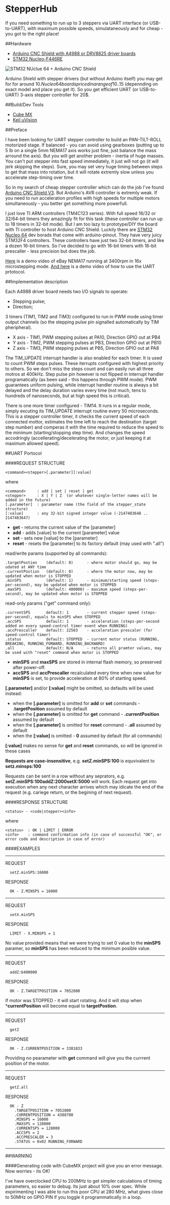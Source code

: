 # StepperHub


If you need something to run up to 3 steppers via UART interface (or USB-to-UART), with maximum possible speeds, simulataneously and for cheap - you got to the right place!

##Hardware

  - [Arduino CNC Shield with A4988 or DRV8825 driver boards](http://www.ebay.com/itm/CNC-kit-2-1X-Shield-4X-A4988-Drivers-for-Arduino-UNO-R3-ATmega328P-CH340G-/201552649446?hash=item2eed795ce6:g:E~UAAOSwGYVW~XXA)
  - [STM32 Nucleo-F446RE](http://www.digikey.com/product-detail/en/stmicroelectronics/NUCLEO-F446RE/497-15882-ND/5347712)

![STM32 NUclue 64 + Arduino CNC Shield](stepperHub.jpg)

Arduino Shield with stepper drivers (but without Arduino itself) you may get for for around 10$.
Nucleo 64 boards priced in a range of 10..15$ (depennding on exact model and place you get it).
So you get efficient UART (or USB-to-UART) 3-axis stepper controller for 20$. 
  
##Build/Dev Tools

  - [Cube MX](http://www.st.com/stm32cube)
  - [Keil uVision](http://www.keil.com/uvision/)

##Preface

I have been looking for UART stepper controller to build an PAN-TILT-ROLL motorized stage. 
If balanced - you can avoid using gearboxes (putting up to 5 lb on a single 5mm NEMA17 axis works just fine, just balance the mass arround the axis). But you will get another problem - inertia of huge masses. You can't put stepper into fast speed immediately, it just will not go (it will jerk skipping the steps). Sure, you may set very huge timing between steps to get that mass into rotation, but it will rotate extremly slow unless you accelerate step-timing over time. 

So in my search of cheap stepper controller which can do the job I've found [Arduino CNC Shield V3](http://http://blog.protoneer.co.nz/arduino-cnc-shield/). But Arduino's AVR controller is extremly weak. If you need to run acceleration profiles with high speeds for multiple motors simultaneously - you better get something more powerfull.

I just love TI ARM controllers (TM4C123 series). With full speed 16/32 or 32/64-bit timers they amazingly fit for this task (these controller can run up to 18 timers in 32-bit mode). But I am too lazy to prototype/DIY the board with TI controller to host Arduino CNC Shield. Luckily there are [STM32 Nucleo 64](http://ww.st.com/stm32nucleo) dev borads that come with arduino-pinout. They have very juicy STM32F4 controllers. These controllers have just two 32-bit itmers, and like a dozen 16-bit timers. So I've decided to go with 16-bit timers with 16-bit prescaller - less precision but does the job. 

[Here](https://youtu.be/D3u7s1SLicY) is a demo video of eBay NEMA17 running at 3400rpm in 16x microstepping mode.
[And here](https://youtu.be/ANXc6-onQKg) is a demo video of how to use the UART prtotocol.

##Implementation description

Each A4988 driver board needs two I/O signals to operate:

  - Stepping pulse;
  - Direction;

3 timers (TIM1, TIM2 and TIM3) configured to run in PWM mode using timer output channels (so the stepping pulse pin signalled automatically by TIM pheripheral).

  - X axis - TIM1, PWM stepping pulses at PA10, Direction GPIO out at PB4
  - Y axis - TIM2, PWM stepping pulses at PB3,  Direction GPIO out at PB10
  - Z axis - TIM3, PWM stepping pulses at PB5,  Direction GPIO out at PA8

The TIM_UPDATE interrupt handler is also enabled for each timer. It is used to count PWM steps pulses. These iterrupts configured with highest priority to others. So we don't miss the steps count and can easily run all three motros at 400kHz. Step pulse pin however is not flipped in interrupt handler programatically (as been said - this happens through PWM mode). PWM guarantees uniform pulsing, while interrupt handler routine is always a bit delayed and the delay duration varies every time (not much, tens to hundreds of nanoseconds, but at high speed this is critical).

There is one more timer configured - TIM14. 
It runs in a regular mode, simply excuting its TIM_UPDATE interrupt routine every 50 microseconds. This is a stepper controller timer, it checks the current speed of each connected mottor, estimates the time left to reach the destination (target step number) and comperas it with the time required to reduce the speed to the minimum (starting/stopping step time). And changes the speed accodringly (accellerating/decelerating the motor, or just keeping it at maximum allowed speed).

##UART Portocol

####REQUEST STRUCTURE

    <command><stepper>[.parameter][:value]

where

    <command>     : add | set | reset | get
    <stepper>     : X | Y | Z  (or whatever single-letter names will be added in the future)
    [.parameter]  : parameter name (the field of the stepper_state structure)
    [:value]      : any 32-bit signed integer value (-2147483648 .. 2147483647)

  - **get** - returns the current value of the [parameter] 
  - **add** - adds [value] to the current [parameter] value
  - **set** - sets new [value] to the [parameter]
  - **reset** - resets the [parameter] to its factory default (may used with ".all")

read/write params (supported by all commands):

    .targetPostion    (default: 0)      - where motor should go, may be udated at ANY time
    .currentPostion   (default: 0)      - where the motor now, may be updated when motor is STOPPED
    .minSPS           (default: 1)      - minimum/starting speed (steps-per-second), may be updated when motor is STOPPED
    .maxSPS           (default: 400000) - maximum speed (steps-per-second), may be updated when motor is STOPPED

read-only params ("get" command only):

    .currentSPS       default: 1        - current stepper speed (steps-per-second), equals to minSPS when STOPPED
    .accSPS           default: 1        - acceleration (steps-per-second added on every speed-control timer event when RUNNING)
    .accPrescaller    default: 22503    - acceleration prescaler (for speed-control timer)                 
    .status           default: STOPPED  - current motor status (RUNNING, BREAKING, RUNNING_FORWARD, RUNNING_BACKWARD)
    .all              default: N/A      - returns all pramter values, may be used with "reset" command when motor is STOPPED

  - **minSPS** and **maxSPS** are stored in internal flash memory, so preserved after power-off.
  - **accSPS** and **accPrescaller** recalculated every time when new value for **minSPS** is set, to provide acceleration at 80% of starting speed.

**[.parameter]** and/or **[:value]** might be omitted, so defaults will be used instead:

- when the **[.parameter]** is omitted  for **add** or **set** commands - **.targetPosition** assumed by default
- when the **[.parameter]** is omitted  for **get** command - **.currentPosition** assumed by default
- when the **[.parameter]** is omitted  for **reset** command - **.all** assumed by default
- when the **[:value]** is omitted -  **0** assumed by default (for all commands)

**[:value]** makes no sense for **get** and **reset** commands, so will be ignored in these cases

**Requests are case-insensitive**, e.g. **setZ.minSPS:100** is equvivalent to **setz.minsps:100**

Requests can be sent in a row without any seprators, e.g. **setZ.minSPS:100addZ:2000setX:5000** will work. Each request get into execution when any next character arrives which may idicate the end of the request (e.g. cariege return, or the begining of next request).

####RESPONSE STRUCTURE

    <status> - <code|stepper><info>
  
where

    <status>  : OK | LIMIT | ERROR
    <info>    : command confirmation info (in case of successful "OK", or error code and description in case of error)

####EXAMPLES

  -------------------------------------------
  
  REQUEST
    
      setZ.minSPS:16000
    
  RESPONSE
      
      OK - Z.MINSPS = 16000

  -------------------------------------------
  
  REQUEST
    
      setX.minSPS
      
  RESPONSE
      
      LIMIT - X.MINSPS = 1
      
  No value provided means that we were trying to set 0 value to the **minSPS** paramer, so **minSPS** has been reduced to the minimum posible value.

  -------------------------------------------
  
  REQUEST
    
      addZ:6400000
    
  RESPONSE
      
      OK - Z.TARGETPOSITION = 7052800
      
  If motor was STOPPED - it will start rotating. And it will stop when ***currentPosition** will become equal to **targetPostion**.
  
  -------------------------------------------
  
  REQUEST
    
      getZ
    
  RESPONSE
      
      OK - Z.CURRENTPOSITION = 3381833
  
  Providing no pearameter with **get** command will give you the currrent position of the motor.
  
  -------------------------------------------
  
  REQUEST
    
      getZ.all
    
  RESPONSE
    
      OK - Z
      	.TARGETPOSITION = 7052800
      	.CURRENTPOSITION = 4388708
      	.MINSPS = 16000
      	.MAXSPS = 128000
      	.CURRENTSPS = 128000
      	.ACCSPS = 2
      	.ACCPRESCALER = 3
      	.STATUS = 0x02 RUNNING_FORWARD

  -------------------------------------------

##WARNING

####Generating code with CubeMX project will give you an error message. Now worries - its OK!

I've have overclocked CPU to 200MHz to get simpler calculations of timing parameters, so easier to debug. Its just about 10% over spec. While expirimenting I was able to run this poor CPU at 280 MHz, what gives close to 50MHz on GPIO PIN if you toggle it programmatically in a loop.
